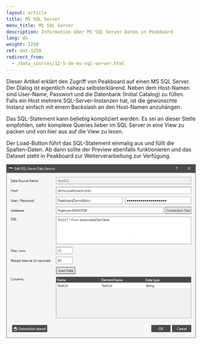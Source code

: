 ```yaml
---
layout: article
title: MS SQL Server
menu_title: MS SQL Server
description: Information über MS SQL Server Daten in Peakboard
lang: de
weight: 1250
ref: dat-1250
redirect_from:
  - /data_sources/12-5-de-ms-sql-server.html
---
```

Dieser Artikel erklärt den Zugriff von Peakboard auf einen MS SQL Server. Der Dialog ist eigentlich nahezu selbsterklärend. Neben dem Host-Namen sind User-Name, Passwort und die Datenbank (Initial Catalog) zu füllen. Falls ein Host mehrere SQL-Server-Instanzen hat, ist die gewünschte Instanz einfach mit einem Backslash an den Host-Namen anzuhängen.

Das SQL-Statement kann beliebig kompliziert werden. Es sei an dieser Stelle empfohlen, sehr komplexe Queries lieber im SQL Server in eine View zu packen und von hier aus auf die View zu lesen.

Der Load-Button führt das SQL-Statement einmalig aus und füllt die Spalten-Daten. Ab dann sollte der Preview ebenfalls funktionieren und das Dataset steht in Peakboard zur Weiterverarbeitung zur Verfügung.

![Add SQL Server Data](/assets/images/data-sources/ms-sql/add-sql-server-data.png)
